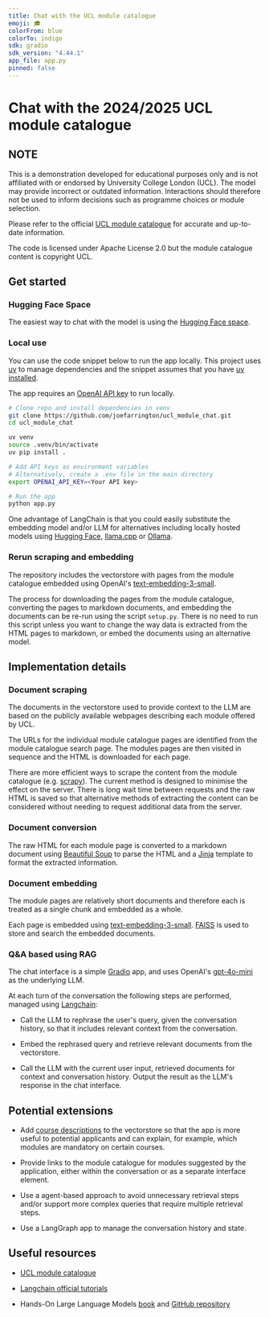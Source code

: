 ```yaml
---
title: Chat with the UCL module catalogue
emoji: 🎓
colorFrom: blue
colorTo: indigo
sdk: gradio
sdk_version: "4.44.1"
app_file: app.py
pinned: false
---
```


# Chat with the 2024/2025 UCL module catalogue

## NOTE

This is a demonstration developed for educational purposes only and is not affiliated with or endorsed by University College London (UCL). The model may provide incorrect or outdated information. Interactions should therefore not be used to inform decisions such as programme choices or module selection.

Please refer to the official [UCL module catalogue](https://www.ucl.ac.uk/module-catalogue) for accurate and up-to-date information.

The code is licensed under Apache License 2.0 but the module catalogue content is copyright UCL.

## Get started

### Hugging Face Space

The easiest way to chat with the model is using the [Hugging Face space](https://huggingface.co/spaces/joefarrington/ucl_module_chat).

### Local use

You can use the code snippet below to run the app locally. This project uses [uv](https://docs.astral.sh/uv/) to manage dependencies and the snippet assumes that you have [uv installed](https://docs.astral.sh/uv/getting-started/installation/).

The app requires an [OpenAI API key](https://help.openai.com/en/articles/4936850-where-do-i-find-my-openai-api-key) to run locally.

```bash
# Clone repo and install dependencies in venv
git clone https://github.com/joefarrington/ucl_module_chat.git
cd ucl_module_chat

uv venv
source .venv/bin/activate
uv pip install .

# Add API keys as environment variables
# Alternatively, create a .env file in the main directory
export OPENAI_API_KEY=<Your API key>

# Run the app
python app.py
```

One advantage of LangChain is that you could easily substitute the embedding model and/or LLM for alternatives including locally hosted models using [Hugging Face](https://python.langchain.com/docs/integrations/providers/huggingface/), [llama.cpp](https://python.langchain.com/docs/integrations/providers/llamacpp/) or [Ollama](https://python.langchain.com/docs/integrations/providers/ollama/).

### Rerun scraping and embedding

The repository includes the vectorstore with pages from the module catalogue embedded using OpenAI's [text-embedding-3-small](https://platform.openai.com/docs/guides/embeddings).

The process for downloading the pages from the module catalogue, converting the pages to markdown documents, and embedding the documents can be re-run using the script `setup.py`. There is no need to run this script unless you want to change the way data is extracted from the HTML pages to markdown, or embed the documents using an alternative model.

## Implementation details

### Document scraping

The documents in the vectorstore used to provide context to the LLM are based on the publicly available webpages describing each module offered by UCL.

The URLs for the individual module catalogue pages are identified from the module catalogue search page. The modules pages are then visited in sequence and the HTML is downloaded for each page.

There are more efficient ways to scrape the content from the module catalogue (e.g. [scrapy](https://scrapy.org/)). The current method is designed to minimise the effect on the server. There is long wait time between requests and the raw HTML is saved so that alternative methods of extracting the content can be considered without needing to request additional data from the server.

### Document conversion

The raw HTML for each module page is converted to a markdown document using [Beautiful Soup](https://www.crummy.com/software/BeautifulSoup/bs4/doc/) to parse the HTML and a [Jinja](https://jinja.palletsprojects.com/en/stable/intro/) template to format the extracted information.

### Document embedding

The module pages are relatively short documents and therefore each is treated as a single chunk and embedded as a whole.

Each page is embedded using [text-embedding-3-small](https://platform.openai.com/docs/guides/embeddings). [FAISS](https://faiss.ai/) is used to store and search the embedded documents.

### Q&A based using RAG

The chat interface is a simple [Gradio](https://www.gradio.app/) app, and uses OpenAI's [gpt-4o-mini](https://openai.com/index/gpt-4o-mini-advancing-cost-efficient-intelligence/) as the underlying LLM.

At each turn of the conversation the following steps are performed, managed using [Langchain](https://python.langchain.com/docs/introduction/):

- Call the LLM to rephrase the user's query, given the conversation history, so that it includes relevant context from the conversation.

- Embed the rephrased query and retrieve relevant documents from the vectorstore.

- Call the LLM with the current user input, retrieved documents for context and conversation history. Output the result as the LLM's response in the chat interface.

## Potential extensions

- Add [course descriptions](https://www.ucl.ac.uk/prospective-students/undergraduate/undergraduate-courses) to the vectorstore so that the app is more useful to potential applicants and can explain, for example, which modules are mandatory on certain courses.

- Provide links to the module catalogue for modules suggested by the application, either within the conversation or as a separate interface element.

- Use a agent-based approach to avoid unnecessary retrieval steps and/or support more complex queries that require multiple retrieval steps.

- Use a LangGraph app to manage the conversation history and state.

## Useful resources

- [UCL module catalogue](https://www.ucl.ac.uk/module-catalogue?collection=drupal-module-catalogue&facetsort=alpha&num_ranks=20&daat=10000&sort=title)

- [Langchain official tutorials](https://python.langchain.com/docs/tutorials/)

- Hands-On Large Language Models [book](https://learning.oreilly.com/library/view/hands-on-large-language/9781098150952/) and [GitHub repository](https://github.com/HandsOnLLM/Hands-On-Large-Language-Models)
